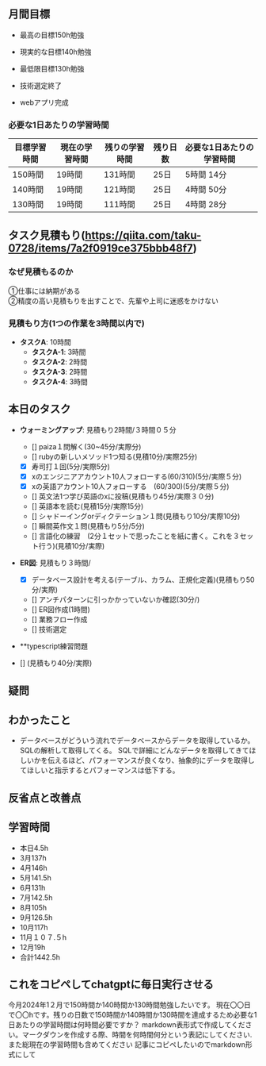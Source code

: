 
## 月間目標
- 最高の目標150h勉強
- 現実的な目標140h勉強
- 最低限目標130h勉強

- 技術選定終了
- webアプリ完成

### 必要な1日あたりの学習時間

| 目標学習時間 | 現在の学習時間 | 残りの学習時間 | 残り日数 | 必要な1日あたりの学習時間 |
|--------------|----------------|----------------|----------|------------------------|
| 150時間      | 19時間         | 131時間        | 25日     | 5時間 14分             |
| 140時間      | 19時間         | 121時間        | 25日     | 4時間 50分             |
| 130時間      | 19時間         | 111時間        | 25日     | 4時間 28分             |

## タスク見積もり(https://qiita.com/taku-0728/items/7a2f0919ce375bbb48f7)
### なぜ見積もるのか   
①仕事には納期がある  
②精度の高い見積もりを出すことで、先輩や上司に迷惑をかけない

### 見積もり方(1つの作業を3時間以内で)
- **タスクA**: 10時間
  - **タスクA-1**: 3時間
  - **タスクA-2**: 2時間
  - **タスクA-3**: 2時間
  - **タスクA-4**: 3時間


## 本日のタスク

  - **ウォーミングアップ**: 見積もり2時間/３時間０５分
    - [] paiza１問解く(30~45分/実際分)
    - [] rubyの新しいメソッド1つ知る(見積10分/実際25分)
    - [x] 寿司打１回(5分/実際5分)
    - [x] xのエンジニアアカウント10人フォローする(60/310)(5分/実際５分)
    - [x] xの英語アカウント10人フォローする　(60/300)(5分/実際５分)
    - [] 英文法1つ学び英語のxに投稿(見積もり45分/実際３０分)
    - [] 英語本を読む(見積15分/実際15分)
    - [] シャドーイングorディクテーション１問(見積もり10分/実際10分)
    - [] 瞬間英作文１問(見積もり5分/5分)
    - [] 言語化の練習　(2分１セットで思ったことを紙に書く。これを３セット行う)(見積10分/実際)
   
   - **ER図**: 見積もり３時間/    
     - [x] データベース設計を考える(テーブル、カラム、正規化定義)(見積もり50分/実際)
     - [] アンチパターンに引っかかっていないか確認(30分/)  
     - [] ER図作成(1時間)
     - [] 業務フロー作成
     - [] 技術選定
    
  - **typescript練習問題
  - [] (見積もり40分/実際)
    
  
    

## 疑問




## わかったこと
- データベースがどういう流れでデータベースからデータを取得しているか。SQLの解析して取得してくる。
SQLで詳細にどんなデータを取得してきてほしいかを伝えるほど、パフォーマンスが良くなり、抽象的にデータを取得してほしいと指示するとパフォーマンスは低下する。



## 反省点と改善点


## 学習時間
  - 本日4.5h
  - 3月137h
  - 4月146h
  - 5月141.5h
  - 6月131h
  - 7月142.5h
  - 8月105h
  - 9月126.5h
  - 10月117h
  - 11月１０７.５h
  - 12月19h
  - 合計1442.5h

 ## これをコピペしてchatgptに毎日実行させる
今月2024年1２月で150時間か140時間か130時間勉強したいです。
現在〇〇日で〇〇hです。残りの日数で150時間か140時間か130時間を達成するため必要な1日あたりの学習時間は何時間必要ですか？
markdown表形式で作成してください。マークダウンを作成する際、時間を何時間何分という表記にしてください.また総現在の学習時間も含めてください
記事にコピペしたいのでmarkdown形式にして
 

